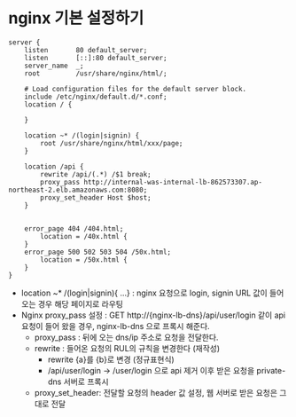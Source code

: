 # nginx 기본 설정하기



```
server {
    listen       80 default_server;
    listen       [::]:80 default_server;
    server_name  _;
    root         /usr/share/nginx/html/;

    # Load configuration files for the default server block.
    include /etc/nginx/default.d/*.conf;
    location / {

    }

    location ~* /(login|signin) {
        root /usr/share/nginx/html/xxx/page;
    }

    location /api {
        rewrite /api/(.*) /$1 break;
        proxy_pass http://internal-was-internal-lb-862573307.ap- northeast-2.elb.amazonaws.com:8080;
        proxy_set_header Host $host; 
    }


    error_page 404 /404.html;
        location = /40x.html {
    }
    error_page 500 502 503 504 /50x.html;
        location = /50x.html {
    } 
}    
```

- location ~* /(login|signin){ ...} : nginx 요청으로 login, signin URL 값이 들어오는 경우 해당 페이지로 라우팅
- Nginx proxy_pass 설정 : GET http://{nginx-lb-dns}/api/user/login 같이 api 요청이 들어 왔을 경우, nginx-lb-dns 으로 프록시 해준다.
  - proxy_pass : 뒤에 오는 dns/ip 주소로 요청을 전달한다.
  - rewrite : 들어온 요청의 RUL의 규칙을 변경한다 (재작성)
    - rewrite {a}를 {b}로 변경 (정규표현식)
    - /api/user/login -> /user/login 으로 api 제거 이후 받은 요청을 private-dns 서버로 프록시
  - proxy_set_header: 전달할 요청의 header 값 설정, 웹 서버로 받은 요청은 그대로 전달